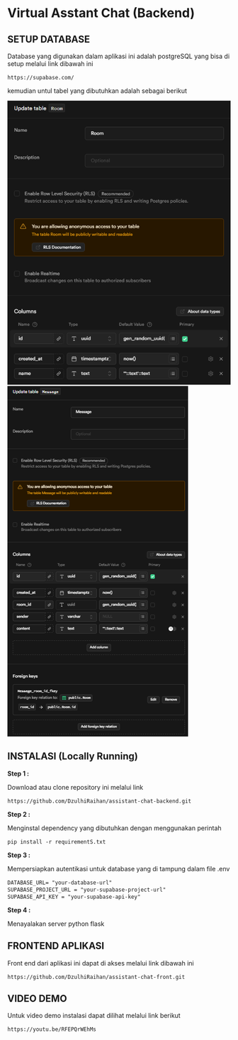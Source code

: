 # Virtual Asstant Chat (Backend)

## SETUP DATABASE
Database yang digunakan dalam aplikasi ini adalah postgreSQL yang bisa di setup melalui link dibawah ini 

```
https://supabase.com/
```

kemudian untul tabel yang dibutuhkan adalah sebagai berikut 

<img src="demo\Screenshot 2024-08-15 025957.png">
<img src="demo\Screenshot 2024-08-15 030037.png">

## INSTALASI (Locally Running)

**Step 1 :**

Download atau clone repository ini melalui link
````
https://github.com/DzulhiRaihan/assistant-chat-backend.git
````

**Step 2 :**

Menginstal dependency yang dibutuhkan dengan menggunakan perintah 

```
pip install -r requirementS.txt
```
**Step 3 :**

Mempersiapkan autentikasi untuk database yang di tampung dalam file .env

```
DATABASE_URL= "your-database-url"
SUPABASE_PROJECT_URL = "your-supabase-project-url"
SUPABASE_API_KEY = "your-supabase-api-key"
```
**Step 4 :**

Menayalakan server python flask

## FRONTEND APLIKASI

Front end dari aplikasi ini dapat di akses melalui link dibawah ini 
```
https://github.com/DzulhiRaihan/assistant-chat-front.git
```

## VIDEO DEMO
Untuk video demo instalasi dapat dilihat melalui link berikut 

```
https://youtu.be/RFEPQrWEhMs
```

